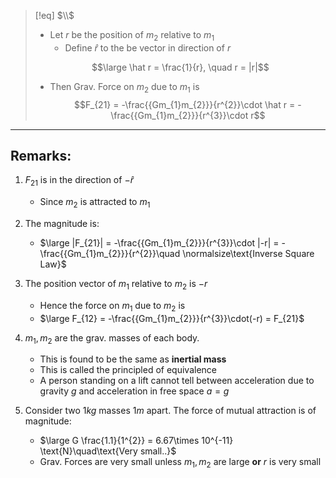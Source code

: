 >[!eq] $\\$
>- Let $r$ be the position of $m_2$ relative to $m_1$ 
>	- Define $\hat r$ to the be vector in direction of $r$
>	
>$$\large \hat r = \frac{1}{r}, \quad r = |r|$$
>
>- Then Grav. Force on $m_2$ due to $m_1$ is 
>$$F_{21} = -\frac{{Gm_{1}m_{2}}}{r^{2}}\cdot \hat r = -\frac{{Gm_{1}m_{2}}}{r^{3}}\cdot r$$

___
## Remarks:
1. $F_{21}$ is in the direction of $-\hat r$ 
	-  Since $m_2$ is attracted to $m_1$

2. The magnitude is:
	- $\large |F_{21}| = -\frac{{Gm_{1}m_{2}}}{r^{3}}\cdot |-r| = -\frac{{Gm_{1}m_{2}}}{r^{2}}\quad \normalsize\text{Inverse Square Law}$
3. The position vector of $m_1$ relative to $m_2$ is $-r$
	- Hence the force on $m_1$ due to $m_2$ is
	- $\large F_{12} = -\frac{{Gm_{1}m_{2}}}{r^{3}}\cdot(-r) = F_{21}$ 
4. $m_{1}, m_{2}$ are the grav. masses of each body. 
	- This is found to be the same as **inertial mass**
	- This is called the principled of equivalence
	- A person standing on a lift cannot tell between acceleration due to gravity $g$ and acceleration in free space $a = g$
5. Consider two $1kg$ masses $1m$ apart. The force of mutual attraction is of magnitude:
	- $\large G \frac{1.1}{1^{2}} = 6.67\times 10^{-11} \text{N}\quad\text{Very small..}$
	- Grav. Forces are very small unless $m_{1}, m_{2}$ are large **or** $r$ is very small